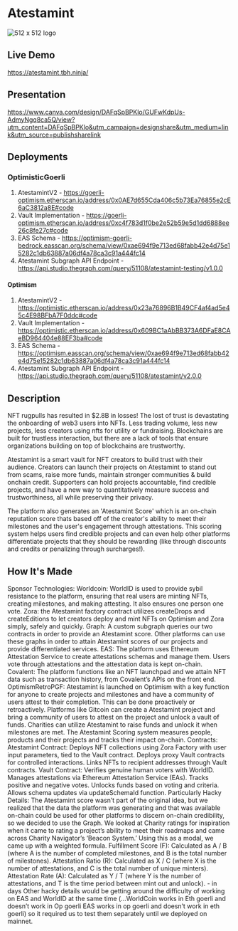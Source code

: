 # Atestamint

![512 x 512 logo](https://github.com/Atestamint/super-hack-contracts/assets/79229998/b90bfad2-8810-4b90-8716-b4ca2a6c590f)

## Live Demo

https://atestamint.tbh.ninja/

## Presentation

https://www.canva.com/design/DAFqSpBPKlo/GUFwKdpUs-AdmyNgq8ca5Q/view?utm_content=DAFqSpBPKlo&utm_campaign=designshare&utm_medium=link&utm_source=publishsharelink

## Deployments

### OptimisticGoerli

1. AtestamintV2 - https://goerli-optimism.etherscan.io/address/0x0AE7d655Cda406c5b73Ea76855e2cE6aC3812a8E#code
2. Vault Implementation - https://goerli-optimism.etherscan.io/address/0xc4f783d1f0be2e52b59e5d1dd6888ee26c8fe27c#code
3. EAS Schema - https://optimism-goerli-bedrock.easscan.org/schema/view/0xae694f9e713ed68fabb42e4d75e15282c1db63887a06df4a78ca3c91a444fc14
4. Atestamint Subgraph API Endpoint - https://api.studio.thegraph.com/query/51108/atestamint-testing/v1.0.0


#### Optimism

1. AtestamintV2 - https://optimistic.etherscan.io/address/0x23a76896B1B49CF4af4ad5e45c4E98BFbA7F0ddc#code
2. Vault Implementation - https://optimistic.etherscan.io/address/0x609BC1aAbBB373A6DFaE8CAeBD964404e88EF3ba#code
3. EAS Schema - https://optimism.easscan.org/schema/view/0xae694f9e713ed68fabb42e4d75e15282c1db63887a06df4a78ca3c91a444fc14
4. Atestamint Subgraph API Endpoint - https://api.studio.thegraph.com/query/51108/atestamint/v2.0.0

## Description

NFT rugpulls has resulted in $2.8B in losses! The lost of trust is devastating the onboarding of web3 users into NFTs. Less trading volume, less new projects, less creators using nfts for utility or fundraising. Blockchains are built for trustless interaction, but there are a lack of tools that ensure organizations building on top of blockchains are trustworthy.

Atestamint is a smart vault for NFT creators to build trust with their audience. Creators can launch their projects on Atestamint to stand out from scams, raise more funds, maintain stronger communities & build onchain credit. Supporters can hold projects accountable, find credible projects, and have a new way to quantitatively measure success and trustworthiness, all while preserving their privacy.

The platform also generates an 'Atestamint Score' which is an on-chain reputation score thats based off of the creator's ability to meet their milestones and the user's engagement through attestations. This scoring system helps users find credible projects and can even help other platforms differentiate projects that they should be rewarding (like through discounts and credits or penalizing through surcharges!).

## How It's Made

Sponsor Technologies: Worldcoin: WorldID is used to provide sybil resistance to the platform, ensuring that real users are minting NFTs, creating milestones, and making attesting. It also ensures one person one vote. Zora: the Atestamint factory contract utilizes createDrops and createEditions to let creators deploy and mint NFTs on Optimism and Zora simply, safely and quickly. Graph: A custom subgraph queries our two contracts in order to provide an Atestamint score. Other platforms can use these graphs in order to attain Atestamint scores of our projects and provide differentiated services. EAS: The platform uses Ethereum Attestation Service to create attestations schemas and manage them. Users vote through attestations and the attestation data is kept on-chain. Covalent: The platform functions like an NFT launchpad and we attain NFT data such as transaction history, from Covalent’s APIs on the front end. OptimismRetroPGF: Atestamint is launched on Optimism with a key function for anyone to create projects and milestones and have a community of users attest to their completion. This can be done proactively or retroactively. Platforms like Gitcoin can create a Atestamint project and bring a community of users to attest on the project and unlock a vault of funds. Charities can utilize Atestamint to raise funds and unlock it when milestones are met. The Atestamint Scoring system measures people, products and their projects and tracks their impact on-chain. Contracts: Atestamint Contract: Deploys NFT collections using Zora Factory with user input parameters, tied to the Vault contract. Deploys proxy Vault contracts for controlled interactions. Links NFTs to recipient addresses through Vault contracts. Vault Contract: Verifies genuine human voters with WorldID. Manages attestations via Ethereum Attestation Service (EAs). Tracks positive and negative votes. Unlocks funds based on voting and criteria. Allows schema updates via updateSchemaId function. Particularly Hacky Details: The Atestamint score wasn’t part of the original idea, but we realized that the data the platform was generating and that was available on-chain could be used for other platforms to discern on-chain credibility, so we decided to use the Graph. We looked at Charity ratings for inspiration when it came to rating a project’s ability to meet their roadmaps and came across Charity Navigator’s ‘Beacon System.’ Using this as a modal, we came up with a weighted formula. Fulfillment Score (F): Calculated as A / B (where A is the number of completed milestones, and B is the total number of milestones). Attestation Ratio (R): Calculated as X / C (where X is the number of attestations, and C is the total number of unique minters). Attestation Rate (A): Calculated as Y / T (where Y is the number of attestations, and T is the time period between mint out and unlock). - in days Other hacky details would be getting around the difficulty of working on EAS and WorldID at the same time (...WorldCoin works in Eth goerli and doesn’t work in Op goerli EAS works in op goerli and doesn’t work in eth goerli) so it required us to test them separately until we deployed on mainnet.
